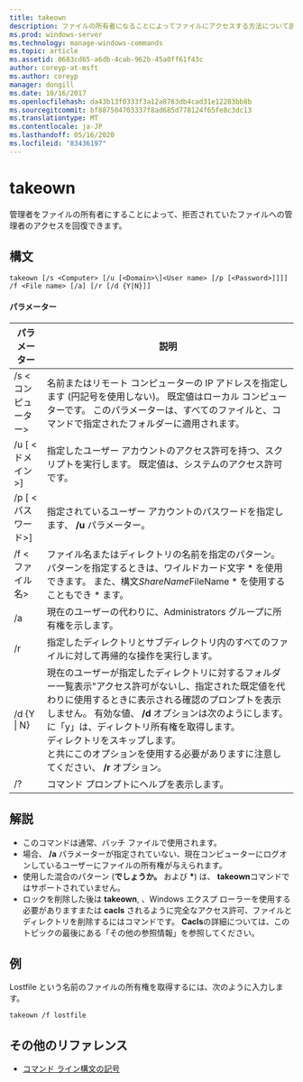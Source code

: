 ```yaml
---
title: takeown
description: ファイルの所有者になることによってファイルにアクセスする方法について説明します。
ms.prod: windows-server
ms.technology: manage-windows-commands
ms.topic: article
ms.assetid: 0683cd65-a6db-4cab-962b-45a0ff61f43c
author: coreyp-at-msft
ms.author: coreyp
manager: dongill
ms.date: 10/16/2017
ms.openlocfilehash: da43b13f0333f3a12a8763db4cad31e12283bb8b
ms.sourcegitcommit: bf887504703337f8ad685d778124f65fe8c3dc13
ms.translationtype: MT
ms.contentlocale: ja-JP
ms.lasthandoff: 05/16/2020
ms.locfileid: "83436197"
---
```

# <a name="takeown"></a>takeown

管理者をファイルの所有者にすることによって、拒否されていたファイルへの管理者のアクセスを回復できます。



## <a name="syntax"></a>構文

```
takeown [/s <Computer> [/u [<Domain>\]<User name> [/p [<Password>]]]] /f <File name> [/a] [/r [/d {Y|N}]]
```

#### <a name="parameters"></a>パラメーター

|パラメーター|説明|
|---------|-----------|
|/s \< コンピューター>|名前またはリモート コンピューターの IP アドレスを指定します (円記号を使用しない)。 既定値はローカル コンピューターです。 このパラメーターは、すべてのファイルと、コマンドで指定されたフォルダーに適用されます。|
|/u [ \< ドメイン>\]<User name>|指定したユーザー アカウントのアクセス許可を持つ、スクリプトを実行します。 既定値は、システムのアクセス許可です。|
|/p [ \< パスワード>]|指定されているユーザー アカウントのパスワードを指定します、 **/u** パラメーター。|
|/f \< ファイル名>|ファイル名またはディレクトリの名前を指定のパターン。 パターンを指定するときは、ワイルドカード文字 * を使用できます。 また、構文*ShareName*FileName * を使用することもでき \* ます。|
|/a|現在のユーザーの代わりに、Administrators グループに所有権を示します。|
|/r|指定したディレクトリとサブディレクトリ内のすべてのファイルに対して再帰的な操作を実行します。|
|/d {Y \| N}|現在のユーザーが指定したディレクトリに対するフォルダー一覧表示"アクセス許可がないし、指定された既定値を代わりに使用するときに表示される確認のプロンプトを表示しません。 有効な値、 **/d** オプションは次のようにします。</br>に「y」は、ディレクトリ所有権を取得します。</br>ディレクトリをスキップします。</br>と共にこのオプションを使用する必要がありますに注意してください、 **/r** オプション。|
|/?|コマンド プロンプトにヘルプを表示します。|

## <a name="remarks"></a>解説

-   このコマンドは通常、バッチ ファイルで使用されます。
-   場合、 **/a** パラメーターが指定されていない、現在コンピューターにログオンしているユーザーにファイルの所有権が与えられます。
-   使用した混合のパターン (**でしょうか。** および **&#42;**) は、 **takeown**コマンドではサポートされていません。
-   ロックを削除した後は **takeown**, 、Windows エクスプ ローラーを使用する必要がありますまたは **cacls** されるように完全なアクセス許可、ファイルとディレクトリを削除するにはコマンドです。 **Cacls**の詳細については、このトピックの最後にある「その他の参照情報」を参照してください。

## <a name="examples"></a><a name="BKMK_examples"></a>例

Lostfile という名前のファイルの所有権を取得するには、次のように入力します。
```
takeown /f lostfile
```

## <a name="additional-references"></a>その他のリファレンス

- [コマンド ライン構文の記号](command-line-syntax-key.md)